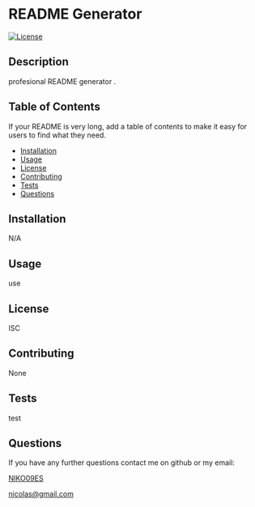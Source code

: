 # README Generator 
  
 [![License](https://img.shields.io/badge/License-ISC-yellow.svg)](https://opensource.org/licenses/ISC)

  ## Description 

  profesional README generator .
  
  
  ## Table of Contents 
  
  If your README is very long, add a table of contents to make it easy for users to find what they need.
  
  * [Installation](#installation)
  * [Usage](#usage)
  * [License](#license)
  * [Contributing](#contributing)
  * [Tests](#tests)
  * [Questions](#Questions)
  
  ## Installation
  
  N/A
  
  
  ## Usage 
  
  use 
  
  
  ## License
  
  ISC
  
  ## Contributing
  
  None
  
  ## Tests
  
  test

  ## Questions

  If you have any further questions contact me on github or my email:

  [NIKO09ES](https://github.com/NIKO09ES)

  [nicolas@gmail.com](mailto:nicolas@gmail.com)
